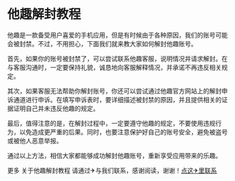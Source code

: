 # 他趣解封教程

他趣是一款备受用户喜爱的手机应用，但是有时候由于各种原因，我们的账号可能会被封禁。不过，不用担心，下面我们就来教大家如何解封他趣账号。

首先，如果你的账号被封禁了，可以尝试联系他趣客服，说明情况并请求解封。在与客服沟通时，一定要保持礼貌，诚恳地向客服解释情况，并承诺不再违反相关规定。

其次，如果客服无法帮助你解封账号，你还可以尝试通过他趣官方网站上的解封申诉通道进行申诉。在填写申诉表时，要详细描述被封禁的原因，并且提供相关的证据证明自己并未违反他趣的规定。

最后，值得注意的是，在解封过程中，一定要遵守他趣的规定，不要使用违规行为，以免造成更严重的后果。同时，也要注意保护好自己的账号安全，避免被盗号或被他人恶意举报。

通过以上方法，相信大家都能够成功解封他趣账号，重新享受应用带来的乐趣。

更多 关于他趣解封教程 请通过✈与我们联系，感谢阅读，谢谢！[点这✈里联系](https://ads.k02.cc)